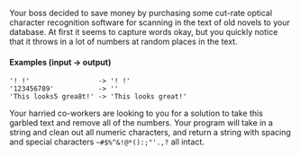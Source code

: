 Your boss decided to save money by purchasing some cut-rate optical character recognition software for scanning in the text of old novels to your database. At first it seems to capture words okay, but you quickly notice that it throws in a lot of numbers at random places in the text.

#### Examples (input -> output)
```
'! !'                 -> '! !'
'123456789'           -> ''
'This looks5 grea8t!' -> 'This looks great!'
```
Your harried co-workers are looking to you for a solution to take this garbled text and remove all of the numbers. Your program will take in a string and clean out all numeric characters, and return a string with spacing and special characters ```~#$%^&!@*():;"'.,?``` all intact.